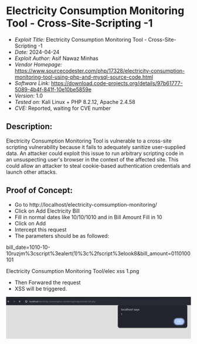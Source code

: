 # Electricity Consumption Monitoring Tool - Cross-Site-Scripting -1
+ *Exploit Title:* Electricity Consumption Monitoring Tool  - Cross-Site-Scripting -1
+ *Date:* 2024-04-24
+ *Exploit Author:* Asif Nawaz Minhas
+ *Vendor Homepage:* https://www.sourcecodester.com/php/17328/electricity-consumption-monitoring-tool-using-php-and-mysql-source-code.html
+ *Software Link:* https://download.code-projects.org/details/97b61777-5089-4b4f-841f-10e10be5859e
+ *Version:* 1.0
+ *Tested on:* Kali Linux + PHP 8.2.12, Apache 2.4.58
+ *CVE:* Reported, waiting for CVE number

## Description:
Electricity Consumption Monitoring Tool is vulnerable to a cross-site scripting vulnerability because it fails to adequately sanitize user-supplied data. 
An attacker could exploit this issue to run arbitrary scripting code in an unsuspecting user's browser in the context of the affected site. 
This could allow an attacker to steal cookie-based authentication credentials and launch other attacks.

## Proof of Concept:
+ Go to http://localhost/electricity-comsumption-monitoring/
+ Click on Add Electricity Bill
+ Fill in normal dates like 10/10/1010 and in Bill Amount Fill in 10
+ Click on Add
+ Intercept this request
+ The parameters should be as followed: 

bill_date=1010-10-10ruzjm%3cscript%3ealert(1)%3c%2fscript%3elook8&bill_amount=0110100101

Electricity Consumption Monitoring Tool/elec xss 1.png


+ Then Forwared the request
+ XSS will be triggered.

 ![XSS_2](https://github.com/ethicalhackerNL/CVEs/blob/e6302b61ab35762dc970746e4fbbb7641f7510c0/Electricity%20Consumption%20Monitoring%20Tool/elec%20xss%201.png
)



